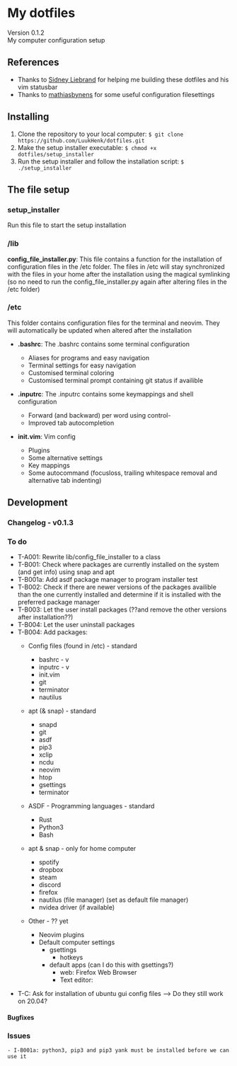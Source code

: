 # My dotfiles
Version 0.1.2 <br />
My computer configuration setup

## References
- Thanks to [Sidney Liebrand](https://github.com/SidOfc) for helping me building these dotfiles and his vim statusbar
- Thanks to [mathiasbynens](https://github.com/mathiasbynens/dotfiles) for some useful configuration filesettings

## Installing
1. Clone the repository to your local computer: `$ git clone https://github.com/LuukHenk/dotfiles.git`
2. Make the setup installer executable: `$ chmod +x dotfiles/setup_installer`
3. Run the setup installer and follow the installation script: `$ ./setup_installer`

## The file setup
### setup_installer
Run this file to start the setup installation

### /lib
**config_file_installer.py**: This file contains a function for the installation of configuration files in the /etc folder. The files in /etc will stay synchronized with the files in your home after the installation using the magical symlinking (so no need to run the config_file_installer.py again after altering files in the /etc folder)


### /etc
This folder contains configuration files for the terminal and neovim. They will automatically be updated when altered after the installation

* **.bashrc**: The .bashrc contains some terminal configuration
    * Aliases for programs and easy navigation
    * Terminal settings for easy navigation
    * Customised terminal coloring
    * Customised terminal prompt containing git status if availible

* **.inputrc**: The .inputrc contains some keymappings and shell configuration
    * Forward (and backward) per word using control-<arrowkeys>
    * Improved tab autocompletion

* **init.vim**: Vim config
	* Plugins
	* Some alternative settings
	* Key mappings
    * Some autocommand (focusloss, trailing whitespace removal and alternative tab indenting)

## Development

### Changelog - v0.1.3

### To do
* T-A001: Rewrite lib/config_file_installer to a class
* T-B001: Check where packages are currently installed on the system (and get info) using snap and apt
* T-B001a: Add asdf package manager to program installer test
* T-B002: Check if there are newer versions of the packages availible than the one currently installed and determine if it is installed with the preferred package manager
* T-B003: Let the user install packages (??and remove the other versions after installation??)
* T-B004: Let the user uninstall packages
* T-B004: Add packages:
	- Config files (found in /etc) - standard
		- bashrc - v
		- inputrc - v
		- init.vim
		- git
		- terminator
		- nautilus


	- apt (& snap) - standard
		- snapd
		- git
		- asdf
		- pip3
		- xclip
		- ncdu
		- neovim
		- htop
		- gsettings
		- terminator

	- ASDF - Programming languages - standard
		- Rust
		- Python3
		- Bash

	- apt & snap - only for home computer
		- spotify
		- dropbox
		- steam
		- discord
		- firefox
		- nautilus (file manager) (set as default file manager)
		- nvidea driver (if available)

	- Other - ?? yet
		- Neovim plugins
		- Default computer settings
			- gsettings
				- hotkeys
			- default apps (can I do this with gsettings?)
				- web: Firefox Web Browser
				- Text editor:

- T-C: Ask for installation of ubuntu gui config files --> Do they still work on 20.04?

#### Bugfixes

### Issues
	- I-B001a: python3, pip3 and pip3 yank must be installed before we can use it



